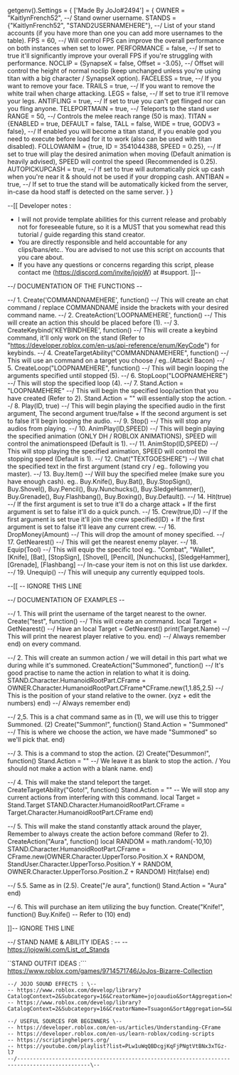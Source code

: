 getgenv().Settings = {
    ['Made By JoJo#2494'] = {
        OWNER = "KaitlynFrench52", --/ Stand owner username.
        STANDS = {"KaitlynFrench52", "STAND2USERNAMEHERE"}, --/ List of your stand accounts (if you have more than one you can add more usernames to the table).
        FPS = 60, --/ Will control FPS can improve the overall performance on both instances when set to lower.
        PERFORMANCE = false, --/ If set to true it'll significantly improve your overall FPS if you're struggling with performance.
        NOCLIP = {SynapseX = false, Offset = -3.05}, --/ Offset will control the height of normal noclip (keep unchanged unless you're using titan with a big character / SynapseX option).
        FACELESS = true, --/ If you want to remove your face.
        TRAILS = true, --/ If you want to remove the white trail when charge attacking.
        LEGS = false, --/ If set to true it'll remove your legs.
        ANTIFLING = true, --/ If set to true you can't get flinged nor can you fling anyone.
        TELEPORTMAIN = true, --/ Teleports to the stand user
        RANGE = 50, --/ Controls the melee reach range (50 is max).
        TITAN = {ENABLED = true, DEFAULT = false, TALL = false, WIDE = true, GODV3 = false}, --/ If enabled you will become a titan stand, if you enable god you need to execute before load for it to work (also can be used with titan disabled).
        FOLLOWANIM = {true, ID = 3541044388, SPEED = 0.25}, --/ If set to true will play the desired animation when moving (Default animation is heavily advised), SPEED will control the speed (Recommended is 0.25).
        AUTOPICKUPCASH = true, --/ If set to true will automatically pick up cash when you're near it & should not be used if your dropping cash.
        ANTIBAN = true, --/ If set to true the stand will be automatically kicked from the server, in-case da hood staff is detected on the same server.
    }
}

--[[
Developer notes : 
- I will not provide template abilities for this current release and probably not for foreseeable future, so it is a MUST that you somewhat read this tutorial / guide regarding this stand creator.
- You are directly responsible and held accountable for any clips/bans/etc.. You are advised to not use this script on accounts that you care about.
- If you have any questions or concerns regarding this script, please contact me (https://discord.com/invite/jojoW) at #support.
]]--

--/ DOCUMENTATION OF THE FUNCTIONS \--

--/ 1. Create('COMMANDNAMEHERE', function() --/ This will create an chat command / replace COMMANDNAME inside the brackets with your desired command name.
--/ 2. CreateAction('LOOPNAMEHERE', function() --/ This will create an action this should be placed before (1).
--/ 3. CreateKeybind('KEYBINDHERE', function() --/ This will create a keybind command, it'll only work on the stand (Refer to "https://developer.roblox.com/en-us/api-reference/enum/KeyCode") for keybinds.
--/ 4. CreateTargetAbility("COMMANDNAMEHERE", function() --/ This will use an command on a target you choose / eg..(Attack! Bacon)
--/ 5. CreateLoop("LOOPNAMEHERE", function() --/  This will begin looping the arguments specified until stopped (5).
--/ 6. StopLoop("LOOPNAMEHERE") --/ This will stop the specified loop (4).
--/ 7. Stand.Action = "LOOPNAMEHERE" --/ This will begin the specified loop/action that you have created (Refer to 2). Stand.Action = "" will essentially stop the action.
--/ 8. Play(ID, true) --/ This will begin playing the specified audio in the first argument, The second argument true/false + If the second argument is set to false it'll begin looping the audio.
--/ 9. Stop() --/ This will stop any audios from playing.
--/ 10. AnimPlay(ID,SPEED) --/ This will begin playing the specified animation (ONLY DH / ROBLOX ANIMATIONS), SPEED will control the animationspeed (Default is 1).
--/ 11. AnimStop(ID,SPEED) --/ This will stop playing the specified animation, SPEED will control the stopping speed (Default is 1).
--/ 12. Chat("TEXTGOESHERE") --/ Will chat the specified text in the first argument (stand cry / eg.. following you master).
--/ 13. Buy.Item() --/ Will buy the specified melee (make sure you have enough cash). eg.. Buy.Knife(), Buy.Bat(), Buy.StopSign(), Buy.Shovel(), Buy.Pencil(), Buy.Nunchucks(), Buy.SledgeHammer(), Buy.Grenade(), Buy.Flashbang(), Buy.Boxing(), Buy.Default().
--/ 14. Hit(true) --/ If the first argument is set to true it'll do a charge attack + If the first argument is set to false it'll do a quick punch.
--/ 15. Crew(true,ID) --/ If the first argument is set true it'll join the crew specified(ID) + If the first argument is set to false it'll leave any current crew.
--/ 16. DropMoney(Amount) --/ This will drop the amount of money specified.
--/ 17. GetNearest() --/ This will get the nearest enemy player.
--/ 18. Equip(Tool) --/ This will equip the specific tool eg.. "Combat", "Wallet", [Knife], [Bat], [StopSign], [Shovel], [Pencil], [Nunchucks], [SledgeHammer], [Grenade], [Flashbang] --/ In-case your item is not on this list use darkdex.
--/ 19. Unequip() --/ This will unequip any currently equipped tools.

--[[ -- IGNORE THIS LINE

--/ DOCUMENTATION OF EXAMPLES \--  

--/ 1. This will print the username of the target nearest to the owner.
Create("test", function()  --/ This will create an command.
    local Target = GetNearest() --/ Have an local Target = GetNearest() 
    print(Target.Name) --/ This will print the nearest player relative to you.
end) --/ Always remember end) on every command.

--/ 2. This will create an summon action / we will detail in this part what we during while it's summoned.
CreateAction("Summoned", function() --/ It's good practise to name the action in relation to what it is doing.
    STAND.Character.HumanoidRootPart.CFrame = OWNER.Character.HumanoidRootPart.CFrame*CFrame.new(1,1.85,2.5) --/ This is the position of your stand relative to the owner. (xyz + edit the numbers) 
end) --/ Always remember end)

--/ 2,5. This is a chat command same as in (1), we will use this to trigger Summoned. (2)
Create("Summon!", function()
    Stand.Action = "Summoned" --/ This is where we choose the action, we have made "Summoned" so we'll pick that.
end)

--/ 3. This is a command to stop the action. (2)
Create("Desummon!", function()
    Stand.Action = "" --/ We leave it as blank to stop the action. / You should not make a action with a blank name.
end)

--/ 4. This will make the stand teleport the target.
CreateTargetAbility("Goto!", function() 
    Stand.Action = ""  -- We will stop any current actions from interfering with this command.
    local Target = Stand.Target
    STAND.Character.HumanoidRootPart.CFrame = Target.Character.HumanoidRootPart.CFrame
end)

--/ 5. This will make the stand constantly attack around the player, Remember to always create the action before command (Refer to 2).
CreateAction("Aura", function() 
    local RANDOM = math.random(-10,10)
    STAND.Character.HumanoidRootPart.CFrame = CFrame.new(OWNER.Character.UpperTorso.Position.X + RANDOM, StandUser.Character.UpperTorso.Position.Y + RANDOM, OWNER.Character.UpperTorso.Position.Z + RANDOM)
    Hit(false)
end)  

--/ 5.5. Same as in (2.5).
Create("/e aura", function()
Stand.Action = "Aura"
end)

--/ 6. This will purchase an item utilizing the buy function.
Create("Knife!", function()
Buy.Knife() -- Refer to (10)
end)

]]-- IGNORE THIS LINE

--/ STAND NAME & ABILITY IDEAS : \--
-- https://jojowiki.com/List_of_Stands

``STAND OUTFIT IDEAS :```
https://www.roblox.com/games/9714571746/JoJos-Bizarre-Collection 
```
--/ JOJO SOUND EFFECTS : \--
-- https://www.roblox.com/develop/library?CatalogContext=2&Subcategory=16&CreatorName=jojoaudio&SortAggregation=5&LegendExpanded=true&Category=9
-- https://www.roblox.com/develop/library?CatalogContext=2&Subcategory=16&CreatorName=Tsuagon&SortAggregation=5&LegendExpanded=true&Category=9

--/ USEFUL SOURCES FOR BEGINNERS \--
-- https://developer.roblox.com/en-us/articles/Understanding-CFrame
-- https://developer.roblox.com/en-us/learn-roblox/coding-scripts
-- https://scriptinghelpers.org/
-- https://youtube.com/playlist?list=PLw1uWqQBDcgjKqFjPNgtVtBNx3xTGz-l7
--/---------------------------------------------------------------------------------------------\--

